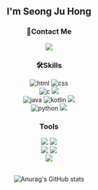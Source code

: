<div align="center">
  <h2>I'm Seong Ju Hong</h2>
    <h3>📲Contact Me</h3>
    <a href="mailto:trre1827151@gmail.com">
      <img src="https://img.shields.io/badge/Gmail-d14836?style=flat-square&logo=Gmail&logoColor=white&link=trre1827151@gmail.com"/></a>
    <!-- skills  -->
    <h3>🛠️Skills</h3>
      <img src="https://img.shields.io/badge/HTML-E34F26?style=flat-square&logo=HTML5&logoColor=white" alt="html"/>
      <img src="https://img.shields.io/badge/CSS-1572B6?style=flat-square&logo=CSS3&logoColor=white" alt="css"/><br>
      <img src="https://img.shields.io/badge/C-A8B9CC?style=flat-square&logo=C&logoColor=white" alt="c"/>
      <img src="https://img.shields.io/badge/Linux-FCC624?style=flat-square&logo=Linux&logoColor=white"/><br>
      <img src="https://img.shields.io/badge/Java-007396?style=flat-square&logo=Java&logoColor=white" alt="java" />
      <img src="https://img.shields.io/badge/Kotlin-007396?style=flat-square&logo=Kotlin&logoColor=white" alt="kotlin" />
    <img src="https://img.shields.io/badge/Spring-6DB33F?style=flat-square&logo=Spring&logoColor=white"/> <br>
    <img src="https://img.shields.io/badge/Python-3766AB?style=flat-square&logo=Python&logoColor=white" alt="python" />
    <img src="https://img.shields.io/badge/Django-092E20?style=flat-square&logo=Django&logoColor=white"/> 
    <!-- tools  -->
    <h3>Tools</h3>
      <img src="https://img.shields.io/badge/Visual Studio Code-007ACC?style=flat-square&logo=Visual Studio Code&logoColor=white"/> 
      <img src="https://img.shields.io/badge/Android Studio-3DDC84?style=flat-square&logo=Android Studio&logoColor=white"/> <br>
      <img src="https://img.shields.io/badge/GitHub-181717?style=flat-square&logo=GitHub&logoColor=white"/> 
      <img src="https://img.shields.io/badge/Figma-24E1E?style=flat-square&logo=Figma&logoColor=white"/> <br>
      <img src="https://img.shields.io/badge/Unity-000000?style=flat-square&logo=Unity&logoColor=white"/><br><br>
  
![Anurag's GitHub stats](https://github-readme-stats.vercel.app/api?username=Hszoo&show_icons=true&theme=radical)

